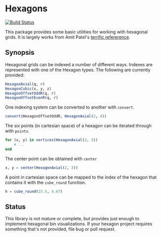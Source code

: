 
# Hexagons

[![Build
Status](https://travis-ci.org/GiovineItalia/Hexagons.jl.svg?branch=master)](https://travis-ci.org/GiovineItalia/Hexagons.jl)

This package provides some basic utilities for working with hexagonal grids. It
is largely works from Amit Patel's [terrific
refererence](http://www.redblobgames.com/grids/hexagons/).

## Synopsis

Hexagonal grids can be indexed a number of different ways. Indexes are
represented with one of the Hexagon types. The following are currently provided:

```julia
HexagonAxial(q, r)
HexagonCubic(x, y, z)
HexagonOffsetOddR(q, r)
HexagonOffsetEvenR(q, r)
```

One indexing system can be converted to another with `convert`.

```julia
convert(HexagonOffsetOddR, HexagonAxial(2, 4))
```

The six points (in cartesian space) of a hexagon can be iterated through with
`points`.

```julia
for (x, y) in vertices(HexagonAxial(2, 3))
    # ...
end
```

The center point can be obtained with `center`

```julia
x, y = center(HexagonAxial(2, 3))
```

A point in cartesian space can be mapped to the index of the hexagon that
contains it with the `cube_round` function.

```julia
h = cube_round(23.5, 4.67)
```

## Status

This library is not mature or complete, but provides just enough to implement
hexagonal bin visualizations. If your hexagon project requires something
that's not provided, file bug or pull request.


